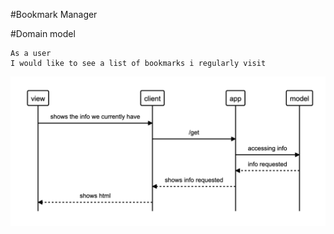 #Bookmark Manager

#Domain model
```
As a user
I would like to see a list of bookmarks i regularly visit
```
![domain model](/Screenshot%202020-12-14%20at%2014.17.11.png)